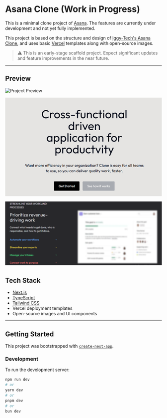 # Asana Clone (Work in Progress)

This is a minimal clone project of [Asana](https://asana.com/). The features are currently under development and not yet fully implemented.

This project is based on the structure and design of [Iggy-Tech's Asana Clone](https://github.com/iggy-tech/asana-clone), and uses basic [Vercel](https://vercel.com/) templates along with open-source images.

> ⚠️ This is an early-stage scaffold project. Expect significant updates and feature improvements in the near future.

---

## Preview

![Project Preview](public/images/sample1.png)

![Project Preview](public/images/sample2.png)

![Project Preview](public/images/sample3.png)

## Tech Stack

- [Next.js](https://nextjs.org/)
- [TypeScript](https://www.typescriptlang.org/)
- [Tailwind CSS](https://tailwindcss.com/)
- Vercel deployment templates
- Open-source images and UI components

---

## Getting Started

This project was bootstrapped with [`create-next-app`](https://github.com/vercel/next.js/tree/canary/packages/create-next-app).

### Development

To run the development server:

```bash
npm run dev
# or
yarn dev
# or
pnpm dev
# or
bun dev
```

